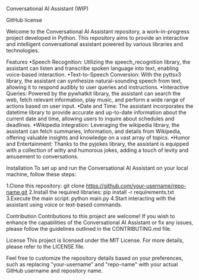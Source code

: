 Conversational AI Assistant (WIP)

GitHub license

Welcome to the Conversational AI Assistant repository, a work-in-progress project developed in Python. This repository aims to provide an interactive and intelligent conversational assistant powered by various libraries and technologies.

Features
•Speech Recognition: Utilizing the speech_recognition library, the assistant can listen and transcribe spoken language into text, enabling voice-based interaction.
•Text-to-Speech Conversion: With the pyttsx3 library, the assistant can synthesize natural-sounding speech from text, allowing it to respond audibly to user queries and instructions.
•Interactive Queries: Powered by the pywhatkit library, the assistant can search the web, fetch relevant information, play music, and perform a wide range of actions based on user input.
•Date and Time: The assistant incorporates the datetime library to provide accurate and up-to-date information about the current date and time, allowing users to inquire about schedules and deadlines.
•Wikipedia Integration: Leveraging the wikipedia library, the assistant can fetch summaries, information, and details from Wikipedia, offering valuable insights and knowledge on a vast array of topics.
•Humor and Entertainment: Thanks to the pyjokes library, the assistant is equipped with a collection of witty and humorous jokes, adding a touch of levity and amusement to conversations.

Installation
To set up and run the Conversational AI Assistant on your local machine, follow these steps:

1.Clone this repository: git clone https://github.com/your-username/repo-name.git
2.Install the required libraries: pip install -r requirements.txt
3.Execute the main script: python main.py
4.Start interacting with the assistant using voice or text-based commands.

Contribution
Contributions to this project are welcome! If you wish to enhance the capabilities of the Conversational AI Assistant or fix any issues, please follow the guidelines outlined in the CONTRIBUTING.md file.

License
This project is licensed under the MIT License. For more details, please refer to the LICENSE file.

Feel free to customize the repository details based on your preferences, such as replacing "your-username" and "repo-name" with your actual GitHub username and repository name.
